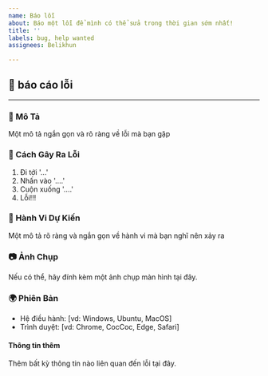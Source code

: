 ```yaml
---
name: Báo lỗi
about: Báo một lỗi để mình có thể sửa trong thời gian sớm nhất!
title: ''
labels: bug, help wanted
assignees: Belikhun

---
```


## 🐞 báo cáo lỗi
---
### 📃 Mô Tả
Một mô tả ngắn gọn và rõ ràng về lỗi mà bạn gặp

### 🔬 Cách Gây Ra Lỗi
1. Đi tới '...'
2. Nhấn vào '....'
3. Cuộn xuống '....'
4. Lỗi!!!

### 🎯 Hành Vi Dự Kiến
Một mô tả rõ ràng và ngắn gọn về hành vi mà bạn nghĩ nên xảy ra

### 📷 Ảnh Chụp
Nếu có thể, hãy đính kèm một ảnh chụp màn hình tại đây.

### 🌍 Phiên Bản
 - Hệ điều hành: [vd: Windows, Ubuntu, MacOS]
 - Trình duyệt: [vd: Chrome, CocCoc, Edge, Safari]

#### Thông tin thêm
Thêm bất kỳ thông tin nào liên quan đến lỗi tại đây.
